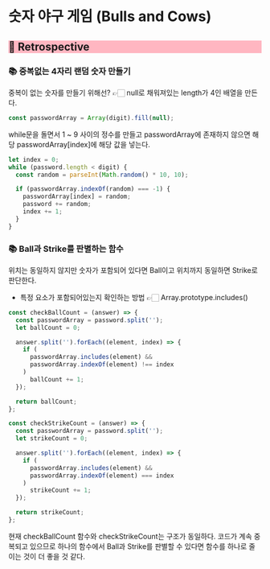 # 숫자 야구 게임 (Bulls and Cows)

<h2 style="background-color:lightpink">🔨 Retrospective</h2>

### 📚 중복없는 4자리 랜덤 숫자 만들기

중복이 없는 숫자를 만들기 위해선? 👉🏻 null로 채워져있는 length가 4인 배열을 만든다.

```jsx
const passwordArray = Array(digit).fill(null);
```

while문을 돌면서 1 ~ 9 사이의 정수를 만들고 passwordArray에 존재하지 않으면 해당 passwordArray[index]에 해당 값을 넣는다.

```jsx
let index = 0;
while (password.length < digit) {
  const random = parseInt(Math.random() * 10, 10);

  if (passwordArray.indexOf(random) === -1) {
    passwordArray[index] = random;
    password += random;
    index += 1;
  }
}
```

### 📚 Ball과 Strike를 판별하는 함수

위치는 동일하지 않지만 숫자가 포함되어 있다면 Ball이고 위치까지 동일하면 Strike로 판단한다.

- 특정 요소가 포함되어있는지 확인하는 방법 👉🏻 Array.prototype.includes()

```jsx
const checkBallCount = (answer) => {
  const passwordArray = password.split('');
  let ballCount = 0;

  answer.split('').forEach((element, index) => {
    if (
      passwordArray.includes(element) &&
      passwordArray.indexOf(element) !== index
    )
      ballCount += 1;
  });

  return ballCount;
};

const checkStrikeCount = (answer) => {
  const passwordArray = password.split('');
  let strikeCount = 0;

  answer.split('').forEach((element, index) => {
    if (
      passwordArray.includes(element) &&
      passwordArray.indexOf(element) === index
    )
      strikeCount += 1;
  });

  return strikeCount;
};
```

현재 checkBallCount 함수와 checkStrikeCount는 구조가 동일하다. 코드가 계속 중복되고 있으므로 하나의 함수에서 Ball과 Strike를 판별할 수 있다면 함수를 하나로 줄이는 것이 더 좋을 것 같다.
